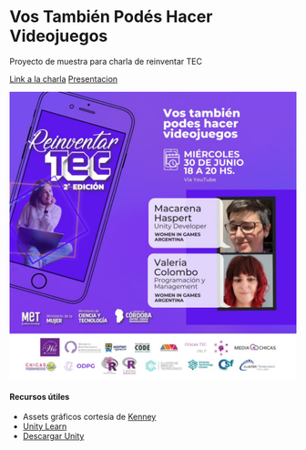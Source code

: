 # Vos También Podés Hacer Videojuegos
Proyecto de muestra para charla de reinventar TEC

[Link a la charla](https://youtu.be/tpH8p-2FCOg)
[Presentacion](slides.pdf)


![Flyer](01.jpeg)

#### Recursos útiles
- Assets gráficos cortesía de [Kenney](https://kenney.nl/)
- [Unity Learn](https://learn.unity.com/)
- [Descargar Unity](https://unity3d.com/get-unity/download)
